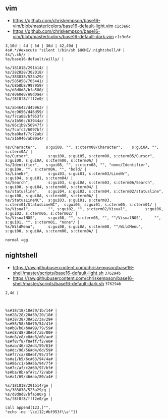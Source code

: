 ## vim

- <https://github.com/chriskempson/base16-vim/blob/master/colors/base16-default-light.vim> `c1c3e6c`
- <https://github.com/chriskempson/base16-vim/blob/master/colors/base16-default-dark.vim> `c1c3e6c`

```
3,10d | 4d | 5d | 36d | 42,49d |
4s#.*/#execute "silent !/bin/sh $HOME/.nightshell/# |
4s/\.sh// |
%s/base16-default/willy/ |

%s/181818/291b14/ |
%s/282828/302018/ |
%s/383838/523a29/ |
%s/585858/705441/ |
%s/b8b8b8/997959/ |
%s/d8d8d8/bfa580/ |
%s/e8e8e8/e8d0ae/ |
%s/f8f8f8/fff2e0/ |

%s/ab4642/d45963/ |
%s/dc9656/d46d59/ |
%s/f7ca88/bf953f/ |
%s/a1b56c/63944a/ |
%s/86c1b9/56947f/ |
%s/7cafc2/6097bf/ |
%s/ba8baf/7c72ab/ |
%s/a16946/ab80a4/ |

%s/Character",    s:gui08, "", s:cterm08/Character",    s:gui0A, "", s:cterm0A/ |
%s/Cursor",        s:gui00, s:gui05, s:cterm00, s:cterm05/Cursor",        s:gui00, s:gui0A, s:cterm00, s:cterm0A/ |
%s/Identifier",   s:gui08, "", s:cterm08, "", "none/Identifier",   s:gui0A, "", s:cterm0A, "", "bold/ |
%s/LineNr",        s:gui03, s:gui01, s:cterm03/LineNr",        s:gui04, s:gui01, s:cterm04/ |
%s/Search",        s:gui03, s:gui0A, s:cterm03, s:cterm0A/Search",        s:gui00, s:gui04, s:cterm00, s:cterm04/ |
%s/statusline",    s:gui04, s:gui02, s:cterm04, s:cterm02/statusline",    s:gui00, s:gui0A, s:cterm00, s:cterm0A/ |
%s/StatusLineNC",  s:gui03, s:gui01, s:cterm03, s:cterm01/StatusLineNC",  s:gui05, s:gui01, s:cterm05, s:cterm01/ |
%s/Visual",        "", s:gui02, "", s:cterm02/Visual",        s:gui06, s:gui02, s:cterm06, s:cterm02/ |
%s/VisualNOS",     s:gui08, "", s:cterm08, "", ""/VisualNOS",     "", s:gui01, "", s:cterm01, "none"/ |
%s/WildMenu",      s:gui08, s:gui0A, s:cterm08, ""/WildMenu",      s:gui00, s:gui0A, s:cterm00, s:cterm0A/ |

normal =gg
```

## nightshell

- <https://raw.githubusercontent.com/chriskempson/base16-shell/master/scripts/base16-default-light.sh> `376294b`
- <https://raw.githubusercontent.com/chriskempson/base16-shell/master/scripts/base16-default-dark.sh> `376294b`

```
2,4d |



%s#18/18/18#29/1b/14# |
%s#28/28/28#30/20/18# |
%s#38/38/38#52/3a/29# |
%s#58/58/58#70/54/41# |
%s#b8/b8/b8#99/79/59# |
%s#d8/d8/d8#bf/a5/80# |
%s#e8/e8/e8#e8/d0/ae# |
%s#f8/f8/f8#ff/f2/e0# |
%s#ab/46/42#d4/59/63# |
%s#dc/96/56#d4/6d/59# |
%s#f7/ca/88#bf/95/3f# |
%s#a1/b5/6c#63/94/4a# |
%s#86/c1/b9#56/94/7f# |
%s#7c/af/c2#60/97/bf# |
%s#ba/8b/af#7c/72/ab# |
%s#a1/69/46#ab/80/a4# |

%s/181818/291b14/ge |
%s/383838/523a29/g |
%s/d8d8d8/bfa580/g |
%s/f8f8f8/fff2e0/ge |

call append(123,["",
"echo -ne '\\e]12;#bf953f\\a'"])
```
